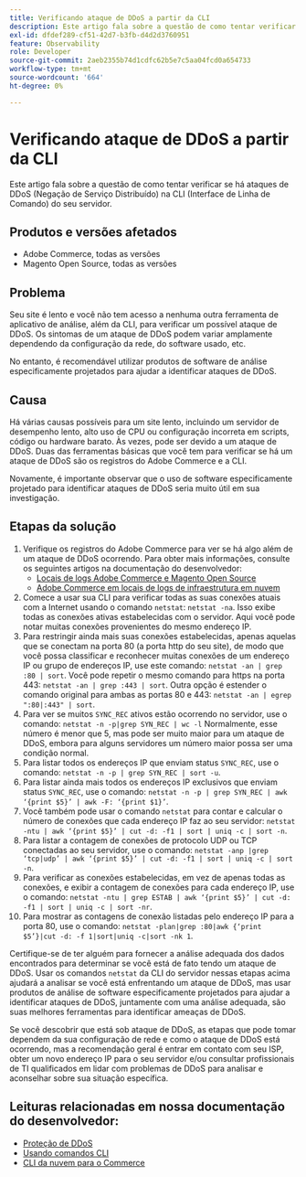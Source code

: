 ```yaml
---
title: Verificando ataque de DDoS a partir da CLI
description: Este artigo fala sobre a questão de como tentar verificar se há ataques de DDoS (Negação de Serviço Distribuído) na CLI (Interface de Linha de Comando) do seu servidor.
exl-id: dfdef289-cf51-42d7-b3fb-d4d2d3760951
feature: Observability
role: Developer
source-git-commit: 2aeb2355b74d1cdfc62b5e7c5aa04fcd0a654733
workflow-type: tm+mt
source-wordcount: '664'
ht-degree: 0%

---
```


# Verificando ataque de DDoS a partir da CLI

Este artigo fala sobre a questão de como tentar verificar se há ataques de DDoS (Negação de Serviço Distribuído) na CLI (Interface de Linha de Comando) do seu servidor.

## Produtos e versões afetados

* Adobe Commerce, todas as versões
* Magento Open Source, todas as versões

## Problema

Seu site é lento e você não tem acesso a nenhuma outra ferramenta de aplicativo de análise, além da CLI, para verificar um possível ataque de DDoS. Os sintomas de um ataque de DDoS podem variar amplamente dependendo da configuração da rede, do software usado, etc.

No entanto, é recomendável utilizar produtos de software de análise especificamente projetados para ajudar a identificar ataques de DDoS.

## Causa

Há várias causas possíveis para um site lento, incluindo um servidor de desempenho lento, alto uso de CPU ou configuração incorreta em scripts, código ou hardware barato. Às vezes, pode ser devido a um ataque de DDoS. Duas das ferramentas básicas que você tem para verificar se há um ataque de DDoS são os registros do Adobe Commerce e a CLI.

Novamente, é importante observar que o uso de software especificamente projetado para identificar ataques de DDoS seria muito útil em sua investigação.

## Etapas da solução

1. Verifique os registros do Adobe Commerce para ver se há algo além de um ataque de DDoS ocorrendo. Para obter mais informações, consulte os seguintes artigos na documentação do desenvolvedor:
   * [Locais de logs Adobe Commerce e Magento Open Source](https://experienceleague.adobe.com/pt-br/docs/commerce-operations/configuration-guide/cli/enable-logging)
   * [Adobe Commerce em locais de logs de infraestrutura em nuvem](https://experienceleague.adobe.com/pt-br/docs/commerce-cloud-service/user-guide/develop/test/log-locations)
1. Comece a usar sua CLI para verificar todas as suas conexões atuais com a Internet usando o comando `netstat`: `netstat -na`. Isso exibe todas as conexões ativas estabelecidas com o servidor. Aqui você pode notar muitas conexões provenientes do mesmo endereço IP.
1. Para restringir ainda mais suas conexões estabelecidas, apenas aquelas que se conectam na porta 80 (a porta http do seu site), de modo que você possa classificar e reconhecer muitas conexões de um endereço IP ou grupo de endereços IP, use este comando: `netstat -an | grep :80 | sort`. Você pode repetir o mesmo comando para https na porta 443: `netstat -an | grep :443 | sort`. Outra opção é estender o comando original para ambas as portas 80 e 443: `netstat -an | egrep ":80|:443" | sort`.
1. Para ver se muitos `SYNC_REC` ativos estão ocorrendo no servidor, use o comando:     `netstat -n -p|grep SYN_REC | wc -l`     Normalmente, esse número é menor que 5, mas pode ser muito maior para um ataque de DDoS, embora para alguns servidores um número maior possa ser uma condição normal.
1. Para listar todos os endereços IP que enviam status `SYNC_REC`, use o comando: `netstat -n -p | grep SYN_REC | sort -u`.
1. Para listar ainda mais todos os endereços IP exclusivos que enviam status `SYNC_REC`, use o comando: `netstat -n -p | grep SYN_REC | awk ‘{print $5}’ | awk -F: ‘{print $1}’`.
1. Você também pode usar o comando `netstat` para contar e calcular o número de conexões que cada endereço IP faz ao seu servidor: `netstat -ntu | awk ‘{print $5}’ | cut -d: -f1 | sort | uniq -c | sort -n`.
1. Para listar a contagem de conexões de protocolo UDP ou TCP conectadas ao seu servidor, use o comando: `netstat -anp |grep ‘tcp|udp’ | awk ‘{print $5}’ | cut -d: -f1 | sort | uniq -c | sort -n`.
1. Para verificar as conexões estabelecidas, em vez de apenas todas as conexões, e exibir a contagem de conexões para cada endereço IP, use o comando: `netstat -ntu | grep ESTAB | awk ‘{print $5}’ | cut -d: -f1 | sort | uniq -c | sort -nr`.
1. Para mostrar as contagens de conexão listadas pelo endereço IP para a porta 80, use o comando: `netstat -plan|grep :80|awk {‘print $5’}|cut -d: -f 1|sort|uniq -c|sort -nk 1`.

Certifique-se de ter alguém para fornecer a análise adequada dos dados encontrados para determinar se você está de fato tendo um ataque de DDoS. Usar os comandos `netstat` da CLI do servidor nessas etapas acima ajudará a analisar se você está enfrentando um ataque de DDoS, mas usar produtos de análise de software especificamente projetados para ajudar a identificar ataques de DDoS, juntamente com uma análise adequada, são suas melhores ferramentas para identificar ameaças de DDoS.

Se você descobrir que está sob ataque de DDoS, as etapas que pode tomar dependem da sua configuração de rede e como o ataque de DDoS está ocorrendo, mas a recomendação geral é entrar em contato com seu ISP, obter um novo endereço IP para o seu servidor e/ou consultar profissionais de TI qualificados em lidar com problemas de DDoS para analisar e aconselhar sobre sua situação específica.

## Leituras relacionadas em nossa documentação do desenvolvedor:

* [Proteção de DDoS](https://experienceleague.adobe.com/pt-br/docs/commerce-cloud-service/user-guide/cdn/fastly#ddos-protection)
* [Usando comandos CLI](https://experienceleague.adobe.com/pt-br/docs/commerce-operations/configuration-guide/deployment/examples/example-using-cli)
* [CLI da nuvem para o Commerce](https://experienceleague.adobe.com/pt-br/docs/commerce-cloud-service/user-guide/dev-tools/cloud-cli/cloud-cli-overview)
